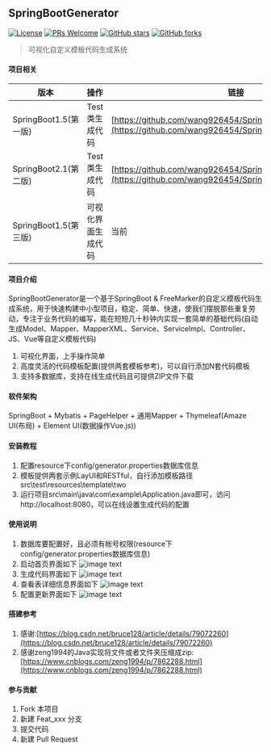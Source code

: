 ## SpringBootGenerator

[![License](https://img.shields.io/badge/license-MIT-blue.svg)](LICENSE)
[![PRs Welcome](https://img.shields.io/badge/PRs-welcome-brightgreen.svg)](https://github.com/wang926454/SpringBootGenerator/pulls)
[![GitHub stars](https://img.shields.io/github/stars/wang926454/SpringBootGenerator.svg?style=social&label=Stars)](https://github.com/wang926454/SpringBootGenerator)
[![GitHub forks](https://img.shields.io/github/forks/wang926454/SpringBootGenerator.svg?style=social&label=Fork)](https://github.com/wang926454/SpringBootGenerator)

> 可视化自定义模板代码生成系统

#### 项目相关

版本 | 操作 | 链接
----|------|----
SpringBoot1.5(第一版) | Test类生成代码  | [https://github.com/wang926454/SpringBootGenerator/releases](https://github.com/wang926454/SpringBootGenerator/releases)
SpringBoot2.1(第二版) | Test类生成代码  | [https://github.com/wang926454/SpringBootGenerator/releases](https://github.com/wang926454/SpringBootGenerator/releases)
SpringBoot1.5(第三版) | 可视化界面生成代码  | 当前

#### 项目介绍

SpringBootGenerator是一个基于SpringBoot & FreeMarker的自定义模板代码生成系统，用于快速构建中小型项目，稳定、简单、快速，使我们摆脱那些重复劳动，专注于业务代码的编写，能在短短几十秒钟内实现一套简单的基础代码(自动生成Model、Mapper、MapperXML、Service、ServiceImpl、Controller、JS、Vue等自定义模板代码)

1. 可视化界面，上手操作简单
2. 高度灵活的代码模板配置(提供两套模板参考)，可以自行添加N套代码模板
3. 支持多数据库，支持在线生成代码且可提供ZIP文件下载

#### 软件架构

SpringBoot + Mybatis + PageHelper + 通用Mapper + Thymeleaf(Amaze UI(布局) + Element UI(数据操作Vue.js))

#### 安装教程

1. 配置resource下config/generator.properties数据库信息
2. 模板提供两套示例LayUI和RESTful，自行添加模板路径src\test\resources\template\two
3. 运行项目src\main\java\com\example\Application.java即可，访问http://localhost:8080，可以在线设置生成代码的配置

#### 使用说明

1. 数据库要配置好，且必须有帐号权限(resource下config/generator.properties数据库信息)
2. 启动首页界面如下
![image text](https://docs.wang64.cn/Project/SpringBootGenerator/image/20190406001.png)
3. 生成代码界面如下
![image text](https://docs.wang64.cn/Project/SpringBootGenerator/image/20190406002.png)
4. 查看表详细信息界面如下
![image text](https://docs.wang64.cn/Project/SpringBootGenerator/image/20190406003.png)
5. 配置更新界面如下
![image text](https://docs.wang64.cn/Project/SpringBootGenerator/image/20190406004.png)

#### 搭建参考

1. 感谢:[https://blog.csdn.net/bruce128/article/details/79072260](https://blog.csdn.net/bruce128/article/details/79072260)
2. 感谢zeng1994的Java实现将文件或者文件夹压缩成zip:[https://www.cnblogs.com/zeng1994/p/7862288.html](https://www.cnblogs.com/zeng1994/p/7862288.html)

#### 参与贡献

1. Fork 本项目
2. 新建 Feat_xxx 分支
3. 提交代码
4. 新建 Pull Request